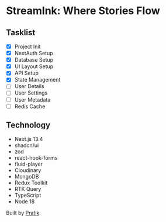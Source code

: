 # StreamInk: Where Stories Flow

## Tasklist

- [x] Project Init
- [x] NextAuth Setup
- [x] Database Setup
- [x] UI Layout Setup
- [x] API Setup
- [x] State Management
- [ ] User Details
- [ ] User Settings
- [ ] User Metadata
- [ ] Redis Cache

## Technology

- Next.js 13.4
- shadcn/ui
- zod
- react-hook-forms
- fluid-player
- Cloudinary
- MongoDB
- Redux Toolkit
- RTK Query
- TypeScript
- Node 18

Built by [Pratik](https://pratikstemkar.in).
